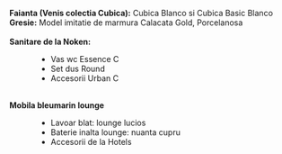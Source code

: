 <strong>Faianta (Venis colectia Cubica):</strong> Cubica Blanco si Cubica Basic Blanco <br/>
<strong>Gresie:</strong> Model imitatie de marmura Calacata Gold, Porcelanosa <br/>
<br/>
<strong>Sanitare de la Noken:</strong><br/>
<ul>
    <li style="margin-left: 50px">Vas wc Essence C </li>
    <li style="margin-left: 50px">Set dus Round </li>
    <li style="margin-left: 50px">Accesorii Urban C </li>
</ul>
<br/>
<strong>Mobila bleumarin lounge</strong>
<ul>
    <li style="margin-left: 50px">Lavoar blat: lounge lucios </li>
    <li style="margin-left: 50px">Baterie inalta lounge: nuanta cupru </li>
    <li style="margin-left: 50px">Accesorii de la Hotels </li>
</ul>